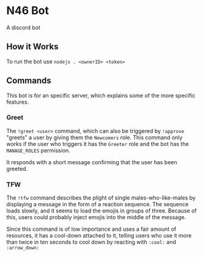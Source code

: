 # N46 Bot

A discord bot

## How it Works

To run the bot use `nodejs . <ownerID> <token>`

## Commands

This bot is for an specific server, which explains some of the more specific features.

### Greet

The `!greet <user>` command, which can also be triggered by `!approve` "greets" a user by giving them the `Newcomers` role. This command only works if the user who triggers it has the `Greeter` role and the bot has the `MANAGE_ROLES` permission.

It responds with a short message confirming that the user has been greeted.

### TFW

The `!tfw` command describes the plight of single males-who-like-males by displaying a message in the form of a reaction sequence. The sequence loads slowly, and it seems to load the emojis in groups of three. Because of this, users could probably inject emojis into the middle of the message.

Since this command is of low importance and uses a fair amount of resources, it has a cool-down attached to it, telling users who use it more than twice in ten seconds to cool down by reacting with `:cool:` and `:arrow_down:`
